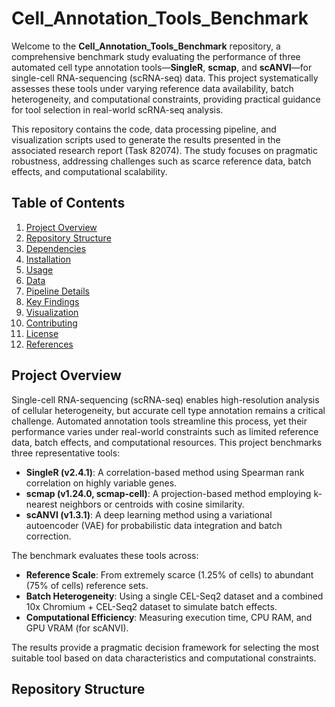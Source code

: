 # Cell_Annotation_Tools_Benchmark

Welcome to the **Cell_Annotation_Tools_Benchmark** repository, a comprehensive benchmark study evaluating the performance of three automated cell type annotation tools—**SingleR**, **scmap**, and **scANVI**—for single-cell RNA-sequencing (scRNA-seq) data. This project systematically assesses these tools under varying reference data availability, batch heterogeneity, and computational constraints, providing practical guidance for tool selection in real-world scRNA-seq analysis.

This repository contains the code, data processing pipeline, and visualization scripts used to generate the results presented in the associated research report (Task 82074). The study focuses on pragmatic robustness, addressing challenges such as scarce reference data, batch effects, and computational scalability.

## Table of Contents
1. [Project Overview](#project-overview)
2. [Repository Structure](#repository-structure)
3. [Dependencies](#dependencies)
4. [Installation](#installation)
5. [Usage](#usage)
6. [Data](#data)
7. [Pipeline Details](#pipeline-details)
8. [Key Findings](#key-findings)
9. [Visualization](#visualization)
10. [Contributing](#contributing)
11. [License](#license)
12. [References](#references)

## Project Overview
Single-cell RNA-sequencing (scRNA-seq) enables high-resolution analysis of cellular heterogeneity, but accurate cell type annotation remains a critical challenge. Automated annotation tools streamline this process, yet their performance varies under real-world constraints such as limited reference data, batch effects, and computational resources. This project benchmarks three representative tools:

- **SingleR (v2.4.1)**: A correlation-based method using Spearman rank correlation on highly variable genes.
- **scmap (v1.24.0, scmap-cell)**: A projection-based method employing k-nearest neighbors or centroids with cosine similarity.
- **scANVI (v1.3.1)**: A deep learning method using a variational autoencoder (VAE) for probabilistic data integration and batch correction.

The benchmark evaluates these tools across:
- **Reference Scale**: From extremely scarce (1.25% of cells) to abundant (75% of cells) reference sets.
- **Batch Heterogeneity**: Using a single CEL-Seq2 dataset and a combined 10x Chromium + CEL-Seq2 dataset to simulate batch effects.
- **Computational Efficiency**: Measuring execution time, CPU RAM, and GPU VRAM (for scANVI).

The results provide a pragmatic decision framework for selecting the most suitable tool based on data characteristics and computational constraints.

## Repository Structure
